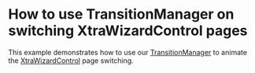 # How to use TransitionManager on switching XtraWizardControl pages


<p>This example demonstrates how to use our <a href="https://documentation.devexpress.com/#WindowsForms/clsDevExpressUtilsAnimationTransitionManagertopic">TransitionManager</a> to animate the <a href="https://documentation.devexpress.com/#WindowsForms/CustomDocument4735">XtraWizardControl</a> page switching.</p>

<br/>


